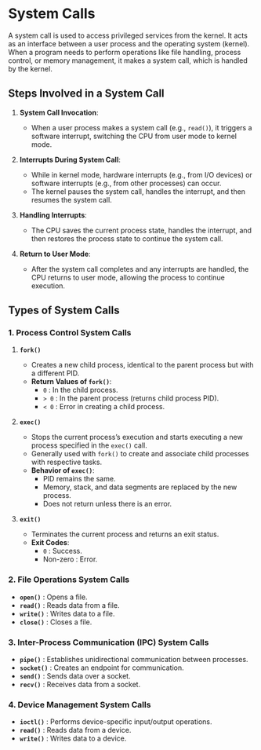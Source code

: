 # System Calls

A system call is used to access privileged services from the kernel. It acts as an interface between a user process and the operating system (kernel). When a program needs to perform operations like file handling, process control, or memory management, it makes a system call, which is handled by the kernel.

## Steps Involved in a System Call

1. **System Call Invocation**:
    - When a user process makes a system call (e.g., `read()`), it triggers a software interrupt, switching the CPU from user mode to kernel mode.

2. **Interrupts During System Call**:
    - While in kernel mode, hardware interrupts (e.g., from I/O devices) or software interrupts (e.g., from other processes) can occur.
    - The kernel pauses the system call, handles the interrupt, and then resumes the system call.

3. **Handling Interrupts**:
    - The CPU saves the current process state, handles the interrupt, and then restores the process state to continue the system call.

4. **Return to User Mode**:
    - After the system call completes and any interrupts are handled, the CPU returns to user mode, allowing the process to continue execution.

## Types of System Calls

### 1. Process Control System Calls

1. **`fork()`**
    - Creates a new child process, identical to the parent process but with a different PID.
    - **Return Values of `fork()`**:
      - `0` : In the child process.
      - `> 0` : In the parent process (returns child process PID).
      - `< 0` : Error in creating a child process.

2. **`exec()`**
    - Stops the current process’s execution and starts executing a new process specified in the `exec()` call.
    - Generally used with `fork()` to create and associate child processes with respective tasks.
    - **Behavior of `exec()`**:
      - PID remains the same.
      - Memory, stack, and data segments are replaced by the new process.
      - Does not return unless there is an error.

3. **`exit()`**
    - Terminates the current process and returns an exit status.
    - **Exit Codes**:
      - `0` : Success.
      - Non-zero : Error.

### 2. File Operations System Calls

- **`open()`** : Opens a file.
- **`read()`** : Reads data from a file.
- **`write()`** : Writes data to a file.
- **`close()`** : Closes a file.

### 3. Inter-Process Communication (IPC) System Calls

- **`pipe()`** : Establishes unidirectional communication between processes.
- **`socket()`** : Creates an endpoint for communication.
- **`send()`** : Sends data over a socket.
- **`recv()`** : Receives data from a socket.

### 4. Device Management System Calls

- **`ioctl()`** : Performs device-specific input/output operations.
- **`read()`** : Reads data from a device.
- **`write()`** : Writes data to a device.

